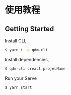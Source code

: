 # 使用教程

## Getting Started

Install CLI,

```bash
$ yarn i -g qdm-cli
```
Install dependencies,

```bash
$ qdm-cli creact projecName
```

Run your Serve
```bash
$ yarn start
```
